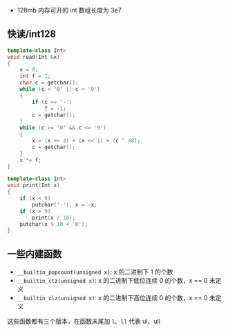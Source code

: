 - 128mb 内存可开的 int 数组长度为 3e7

## 快读/int128

```cpp
template<class Int>
void read(Int &x)
{
    x = 0;
    int f = 1;
    char c = getchar();
    while (c < '0' || c > '9')
    {
        if (c == '-')
            f = -1;
        c = getchar();
    }
    while (c >= '0' && c <= '9')
    {
        x = (x << 3) + (x << 1) + (c ^ 48);
        c = getchar();
    }
    x *= f;
}

template<class Int>
void print(Int x)
{
    if (x < 0)
        putchar('-'), x = -x;
    if (x > 9)
        print(x / 10);
    putchar(x % 10 + '0');
}
```

## 一些内建函数

- `__builtin_popcount(unsigned x)`: x 的二进制下 1 的个数
- `__builtin_ctz(unsigned x)`: x 的二进制下低位连续 0 的个数，x == 0 未定义
- `__builtin_clz(unsigned x)`: x 的二进制下高位连续 0 的个数，x == 0 未定义

这些函数都有三个版本，在函数末尾加 `l`、`ll` 代表 ul、ull